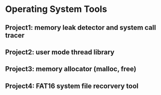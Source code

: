# Operating System Tools

## Project1:  memory leak detector and system call tracer
## Project2:  user mode thread library
## Project3:  memory allocator (malloc, free)
## Project4:  FAT16 system file recorvery tool
